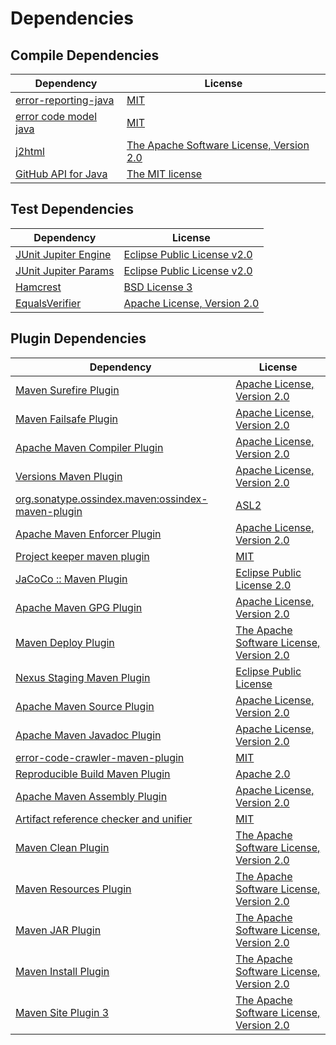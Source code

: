 <!-- @formatter:off -->
# Dependencies

## Compile Dependencies

| Dependency                 | License                                       |
| -------------------------- | --------------------------------------------- |
| [error-reporting-java][0]  | [MIT][1]                                      |
| [error code model java][2] | [MIT][1]                                      |
| [j2html][4]                | [The Apache Software License, Version 2.0][5] |
| [GitHub API for Java][6]   | [The MIT license][7]                          |

## Test Dependencies

| Dependency                | License                          |
| ------------------------- | -------------------------------- |
| [JUnit Jupiter Engine][8] | [Eclipse Public License v2.0][9] |
| [JUnit Jupiter Params][8] | [Eclipse Public License v2.0][9] |
| [Hamcrest][12]            | [BSD License 3][13]              |
| [EqualsVerifier][14]      | [Apache License, Version 2.0][5] |

## Plugin Dependencies

| Dependency                                              | License                                       |
| ------------------------------------------------------- | --------------------------------------------- |
| [Maven Surefire Plugin][16]                             | [Apache License, Version 2.0][17]             |
| [Maven Failsafe Plugin][18]                             | [Apache License, Version 2.0][17]             |
| [Apache Maven Compiler Plugin][20]                      | [Apache License, Version 2.0][17]             |
| [Versions Maven Plugin][22]                             | [Apache License, Version 2.0][17]             |
| [org.sonatype.ossindex.maven:ossindex-maven-plugin][24] | [ASL2][5]                                     |
| [Apache Maven Enforcer Plugin][26]                      | [Apache License, Version 2.0][17]             |
| [Project keeper maven plugin][28]                       | [MIT][1]                                      |
| [JaCoCo :: Maven Plugin][30]                            | [Eclipse Public License 2.0][31]              |
| [Apache Maven GPG Plugin][32]                           | [Apache License, Version 2.0][5]              |
| [Maven Deploy Plugin][34]                               | [The Apache Software License, Version 2.0][5] |
| [Nexus Staging Maven Plugin][36]                        | [Eclipse Public License][37]                  |
| [Apache Maven Source Plugin][38]                        | [Apache License, Version 2.0][17]             |
| [Apache Maven Javadoc Plugin][40]                       | [Apache License, Version 2.0][17]             |
| [error-code-crawler-maven-plugin][42]                   | [MIT][1]                                      |
| [Reproducible Build Maven Plugin][44]                   | [Apache 2.0][5]                               |
| [Apache Maven Assembly Plugin][46]                      | [Apache License, Version 2.0][17]             |
| [Artifact reference checker and unifier][48]            | [MIT][1]                                      |
| [Maven Clean Plugin][50]                                | [The Apache Software License, Version 2.0][5] |
| [Maven Resources Plugin][52]                            | [The Apache Software License, Version 2.0][5] |
| [Maven JAR Plugin][54]                                  | [The Apache Software License, Version 2.0][5] |
| [Maven Install Plugin][56]                              | [The Apache Software License, Version 2.0][5] |
| [Maven Site Plugin 3][58]                               | [The Apache Software License, Version 2.0][5] |

[28]: https://github.com/exasol/project-keeper-maven-plugin
[0]: https://github.com/exasol/error-reporting-java
[7]: https://www.opensource.org/licenses/mit-license.php
[5]: http://www.apache.org/licenses/LICENSE-2.0.txt
[16]: https://maven.apache.org/surefire/maven-surefire-plugin/
[36]: http://www.sonatype.com/public-parent/nexus-maven-plugins/nexus-staging/nexus-staging-maven-plugin/
[50]: http://maven.apache.org/plugins/maven-clean-plugin/
[1]: https://opensource.org/licenses/MIT
[18]: https://maven.apache.org/surefire/maven-failsafe-plugin/
[22]: http://www.mojohaus.org/versions-maven-plugin/
[13]: http://opensource.org/licenses/BSD-3-Clause
[20]: https://maven.apache.org/plugins/maven-compiler-plugin/
[32]: http://maven.apache.org/plugins/maven-gpg-plugin/
[31]: https://www.eclipse.org/legal/epl-2.0/
[37]: http://www.eclipse.org/legal/epl-v10.html
[30]: https://www.jacoco.org/jacoco/trunk/doc/maven.html
[44]: http://zlika.github.io/reproducible-build-maven-plugin
[54]: http://maven.apache.org/plugins/maven-jar-plugin/
[2]: https://github.com/exasol/error-code-model-java
[17]: https://www.apache.org/licenses/LICENSE-2.0.txt
[26]: https://maven.apache.org/enforcer/maven-enforcer-plugin/
[9]: https://www.eclipse.org/legal/epl-v20.html
[4]: http://j2html.com
[56]: http://maven.apache.org/plugins/maven-install-plugin/
[8]: https://junit.org/junit5/
[24]: https://sonatype.github.io/ossindex-maven/maven-plugin/
[14]: http://www.jqno.nl/equalsverifier
[38]: https://maven.apache.org/plugins/maven-source-plugin/
[12]: http://hamcrest.org/JavaHamcrest/
[34]: http://maven.apache.org/plugins/maven-deploy-plugin/
[58]: http://maven.apache.org/plugins/maven-site-plugin/
[6]: https://github-api.kohsuke.org/
[52]: http://maven.apache.org/plugins/maven-resources-plugin/
[40]: https://maven.apache.org/plugins/maven-javadoc-plugin/
[42]: https://github.com/exasol/error-code-crawler-maven-plugin
[48]: https://github.com/exasol/artifact-reference-checker-maven-plugin
[46]: https://maven.apache.org/plugins/maven-assembly-plugin/
